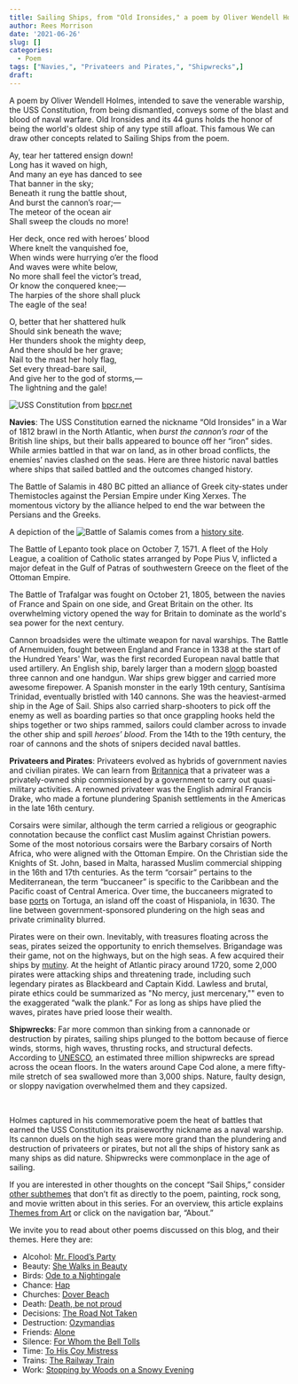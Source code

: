 ```yaml
---
title: Sailing Ships, from "Old Ironsides," a poem by Oliver Wendell Holmes
author: Rees Morrison
date: '2021-06-26'
slug: []
categories:
  - Poem
tags: ["Navies,", "Privateers and Pirates,", "Shipwrecks",]
draft: 
---
```


A poem by Oliver Wendell Holmes, intended to save the venerable warship, the USS Constitution, from being dismantled, conveys some of the blast and blood of naval warfare. Old Ironsides and its 44 guns holds the honor of being the world's oldest ship of any type still afloat.  This famous We can draw other concepts related to Sailing Ships from the poem.

<!--more-->

Ay, tear her tattered ensign down!  
   Long has it waved on high,  
And many an eye has danced to see  
   That banner in the sky;  
Beneath it rung the battle shout,  
   And burst the cannon’s roar;—  
The meteor of the ocean air  
   Shall sweep the clouds no more!  

Her deck, once red with heroes’ blood  
   Where knelt the vanquished foe,  
When winds were hurrying o’er the flood  
   And waves were white below,  
No more shall feel the victor’s tread,  
   Or know the conquered knee;—  
The harpies of the shore shall pluck  
   The eagle of the sea!  

O, better that her shattered hulk  
   Should sink beneath the wave;  
Her thunders shook the mighty deep,  
   And there should be her grave;  
Nail to the mast her holy flag,  
   Set every thread-bare sail,  
And give her to the god of storms,—  
   The lightning and the gale!  


![USS Constitution](/media/SailsIronsides.jpg) from [bpcr.net](http://www.bpcr.net/documents/Miscellaneous/Restoring_Old_Ironsides.htm)

**Navies**:   The USS Constitution earned the nickname “Old Ironsides” in a War of 1812 brawl in the North Atlantic, when *burst the cannon’s roar* of the British line ships, but their balls appeared to bounce off her “iron” sides.  While armies battled in that war on land, as in other broad conflicts, the enemies’ navies clashed on the seas.  Here are three historic naval battles where ships that sailed battled and the outcomes changed history. 

The Battle of Salamis in 480 BC pitted an alliance of Greek city-states under Themistocles against the Persian Empire under King Xerxes.  The momentous victory by the alliance helped to end the war between the Persians and the Greeks.

A depiction of the ![Battle of Salamis](/media/SailsSalamis.jpg) comes from a [history site](https://medium.com/lessons-from-history/battle-of-salamis-that-ended-the-xerxes-ambitions-in-greece-797d6449a1cf).

The Battle of Lepanto took place on October 7, 1571.  A fleet of the Holy League, a coalition of Catholic states arranged by Pope Pius V, inflicted a major defeat in the Gulf of Patras of southwestern Greece on the fleet of the Ottoman Empire.

The Battle of Trafalgar was fought on October 21, 1805, between the navies of France and Spain on one side, and Great Britain on the other.  Its overwhelming victory opened the way for Britain to dominate as the world's sea power for the next century. 

Cannon broadsides were the ultimate weapon for naval warships.  The Battle of Arnemuiden, fought between England and France in 1338 at the start of the Hundred Years' War, was the first recorded European naval battle that used artillery. An English ship, barely larger than a modern [sloop](https://themesfromart.com/post/2021-06-27-sailingships-from-sloop-john-b-a-rock-song-by-the-beach-boys/sailingshipsjohnb/) boasted three cannon and one handgun.  War ships grew bigger and carried more awesome firepower.  A Spanish monster in the early 19th century, Santísima Trinidad, eventually bristled with 140 cannons. She was the heaviest-armed ship in the Age of Sail.  Ships also carried sharp-shooters to pick off the enemy as well as boarding parties so that once grappling hooks held the ships together or two ships rammed, sailors could clamber across to invade the other ship and spill *heroes’ blood*.  From the 14th to the 19th century, the roar of cannons and the shots of snipers decided naval battles.

**Privateers and Pirates**:  Privateers evolved as hybrids of government navies and civilian pirates.   We can learn from [Britannica](https://www.britannica.com/story/pirates-privateers-corsairs-buccaneers-whats-the-difference) that a privateer was a privately-owned ship commissioned by a government to carry out quasi-military activities.  A renowned privateer was the English admiral Francis Drake, who made a fortune plundering Spanish settlements in the Americas in the late 16th century.  

Corsairs were similar, although the term carried a religious or geographic connotation because the conflict cast Muslim against Christian powers.  Some of the most notorious corsairs were the Barbary corsairs of North Africa, who were aligned with the Ottoman Empire.  On the Christian side the Knights of St. John, based in Malta, harassed Muslim commercial shipping in the 16th and 17th centuries.  As the term “corsair” pertains to the Mediterranean, the term “buccaneer” is specific to the Caribbean and the Pacific coast of Central America.  Over time, the buccaneers migrated to base [ports](https://themesfromart.com/post/2021-06-26-sailing-ships-harbour-at-honfleur-a-painting-by-georges-seurat/sailinghonfleur/) on Tortuga, an island off the coast of Hispaniola, in 1630.   The line between government-sponsored plundering on the high seas and private criminality blurred.  

Pirates were on their own.  Inevitably, with treasures floating across the seas, pirates seized the opportunity to enrich themselves.  Brigandage was their game, not on the highways, but on the high seas.  A few acquired their ships by [mutiny](https://themesfromart.com/post/2021-06-26-sailing-ships-mutiny-on-the-bounty-a-movie-with/sailingshipsmutiny/).  At the height of Atlantic piracy around 1720, some 2,000 pirates were attacking ships and threatening trade, including such legendary pirates as Blackbeard and Captain Kidd.  Lawless and brutal, pirate ethics could be summarized as "No mercy, just mercenary,"" even to the exaggerated “walk the plank.”  For as long as ships have plied the waves, pirates have pried loose their wealth.

**Shipwrecks**: Far more common than sinking from a cannonade or destruction by pirates, sailing ships plunged to the bottom because of fierce winds, storms, high waves, thrusting rocks, and structural defects.  According to [UNESCO](http://www.unesco.org/new/en/culture/themes/underwater-cultural-heritage/underwater-cultural-heritage/wrecks/), an estimated three million shipwrecks are spread across the ocean floors.   In the waters around Cape Cod alone, a mere fifty-mile stretch of sea swallowed more than 3,000 ships.  Nature, faulty design, or sloppy navigation overwhelmed them and they capsized.

&nbsp;

Holmes captured in his commemorative poem the heat of battles that earned the USS Constitution its praiseworthy nickname as a naval warship.  Its cannon duels on the high seas were more grand than the plundering and destruction of privateers or pirates, but not all the ships of history sank as many ships as did nature.  Shipwrecks were commonplace in the age of sailing.

If you are interested in other thoughts on the concept “Sail Ships,” consider [other subthemes](Add) that don’t fit as directly to the poem, painting, rock song, and movie written about in this series.  For an overview, this article explains [Themes from Art](http://bit.ly/3sRXopI) or click on the navigation bar, “About.”

We invite you to read about other poems discussed on this blog, and their themes.  Here they are: 

* Alcohol: [Mr. Flood’s Party](https://themesfromart.com/post/2021-01-24-alcohol-flood-frost/alcohol/)
* Beauty: [She Walks in Beauty](https://themesfromart.com/post/2021-04-21-beauty-she-walks-in-beauty-a-poem-by-lord-byron/beautybyron/)
* Birds: [Ode to a Nightingale](https://themesfromart.com/post/2021-06-14-birds-ode-to-a-nightingale-a-poem-by-john-keats/birdskeats/)
* Chance: [Hap](https://themesfromart.com/post/2021-03-14-chancehap/chancehap/)
* Churches: [Dover Beach](https://themesfromart.com/post/2021-05-21-churches-from-dover-beach-a-poem-by-matthew-arnold/churchesarnold/)
* Death: [Death, be not proud](https://themesfromart.com/post/2021-05-03-death-from-death-be-not-proud-a-poem-by-john-donne/deathdonne/)
* Decisions: [The Road Not Taken](https://themesfromart.com/post/2021-02-08-decisions-from-the-road-not-taken-a-poem-by-robert-frost/decisionsroadfrost/)
* Destruction: [Ozymandias](https://themesfromart.com/post/2021-02-18-destruction-ozymandias-a-poem-by-percy-bysshe-shelley/destructoz/)
* Friends: [Alone](https://themesfromart.com/post/2021-06-20-friends-alone-a-poem-by-maya-angelou/friendsalone/)
* Silence: [For Whom the Bell Tolls](https://themesfromart.com/post/2021-04-08-silencedonne/silencedonne/)
* Time: [To His Coy Mistress](https://themesfromart.com/post/2021-03-08-time-to-his-coy-mistress-by-andrew-marvell/timecoy/)
* Trains: [The Railway Train](https://themesfromart.com/post/2021-05-10-trains-from-the-railway-train-a-poem-by-emily-dickineson/trainsdickinson/)   
* Work: [Stopping by Woods on a Snowy Evening](https://themesfromart.com/post/2021-02-26-worksnowy/worksnowy/)
